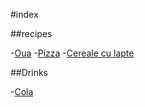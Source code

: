 #index

##recipes

-[Oua](recipes/omleta.md)
-[Pizza](recipes/pizza.md)
-[Cereale cu lapte](recipes/cereale-cu-lapte.md)


##Drinks

-[Cola](recipes/cola.md)